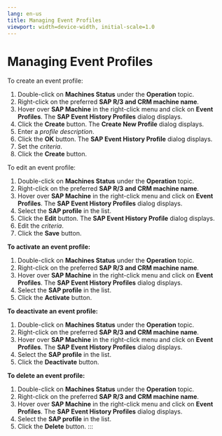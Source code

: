 ```yaml
---
lang: en-us
title: Managing Event Profiles
viewport: width=device-width, initial-scale=1.0
---
```


#  Managing Event Profiles

To create an event profile:

1.  Double-click on **Machines Status** under the **Operation** topic.
2.  Right-click on the preferred **SAP R/3 and CRM machine name**.
3.  Hover over **SAP Machine** in the right-click menu and click on
    **Event Profiles**. The **SAP Event History Profiles** dialog
    displays.
4.  Click the **Create** button. The **Create New Profile** dialog
    displays.
5.  Enter a *profile description*.
6.  Click the **OK** button. The **SAP Event History Profile** dialog
    displays.
7.  Set the *criteria*.
8.  Click the **Create** button.

To edit an event profile:

1.  Double-click on **Machines Status** under the **Operation** topic.
2.  Right-click on the preferred **SAP R/3 and CRM machine name**.
3.  Hover over **SAP Machine** in the right-click menu and click on
    **Event Profiles**. The **SAP Event History Profiles** dialog
    displays.
4.  Select the **SAP profile** in the list.
5.  Click the **Edit** button. The **SAP Event History Profile** dialog
    displays.
6.  Edit the *criteria*.
7.  Click the **Save** button.

**To activate an event profile:**

1.  Double-click on **Machines Status** under the **Operation** topic.
2.  Right-click on the preferred **SAP R/3 and CRM machine name**.
3.  Hover over **SAP Machine** in the right-click menu and click on
    **Event Profiles**. The **SAP Event History Profiles** dialog
    displays.
4.  Select the **SAP profile** in the list.
5.  Click the **Activate** button.

**To deactivate an event profile:**

1.  Double-click on **Machines Status** under the **Operation** topic.
2.  Right-click on the preferred **SAP R/3 and CRM machine name**.
3.  Hover over **SAP Machine** in the right-click menu and click on
    **Event Profiles**. The **SAP Event History Profiles** dialog
    displays.
4.  Select the **SAP profile** in the list.
5.  Click the **Deactivate** button.

**To delete an event profile:**

1.  Double-click on **Machines Status** under the **Operation** topic.
2.  Right-click on the preferred **SAP R/3 and CRM machine name**.
3.  Hover over **SAP Machine** in the right-click menu and click on
    **Event Profiles**. The **SAP Event History Profiles** dialog
    displays.
4.  Select the **SAP profile** in the list.
5.  Click the **Delete** button.
:::

 

